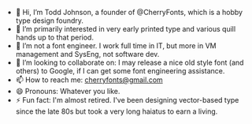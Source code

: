 - 👋 Hi, I’m Todd Johnson, a founder of @CherryFonts, which is a hobby type design foundry.
- 👀 I’m primarily interested in very early printed type and various quill hands up to that period.
- 🌱 I’m not a font engineer. I work full time in IT, but more in VM management and SysEng, not software dev. 
- 💞️ I’m looking to collaborate on: I may release a nice old style font (and others) to Google, if I can get some font engineering assistance.
- 📫 How to reach me: cherryfonts@gmail.com
- 😄 Pronouns: Whatever you like.
- ⚡ Fun fact: I'm almost retired. I've been designing vector-based type since the late 80s but took a very long haiatus to earn a living.

<!---
CherryFonts/CherryFonts is a ✨ special ✨ repository because its `README.md` (this file) appears on your GitHub profile.
You can click the Preview link to take a look at your changes.
--->
